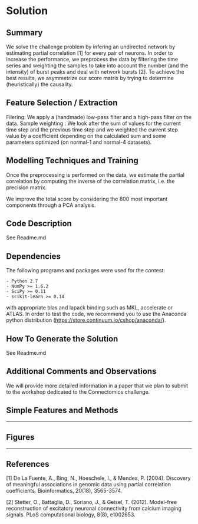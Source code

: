 Solution
========

Summary
-------

We solve the challenge problem by infering an undirected network by estimating partial correlation [1] for every pair of neurons. In order to increase the performance, we preprocess the data by filtering the time series and weighting the samples to take into account the number (and the intensity) of burst peaks and deal with network bursts [2].
To achieve the best results, we asymmetrize our score matrix by trying to determine (heuristically) the causality.


Feature Selection / Extraction
------------------------------

Filering: We apply a (handmade) low-pass filter and a high-pass filter on the data.
Sample weighting : We look after the sum of values for the current time step and the previous time step and we weighted the current step value by a coefficient depending on the calculated sum and some parameters optimized (on normal-1 and normal-4 datasets).  


Modelling Techniques and Training
---------------------------------

Once the preprocessing is performed on the data, we estimate the partial correlation by computing the inverse of the correlation matrix, i.e. the precision matrix.

We improve the total score by considering the 800 most important components through a PCA analysis.

Code Description
----------------

See Readme.md

Dependencies
------------

The following programs and packages were used for the contest:

    - Python 2.7
    - NumPy >= 1.6.2
    - SciPy >= 0.11
    - scikit-learn >= 0.14

with appropriate blas and lapack binding such as MKL, accelerate or ATLAS.
In order to test the code, we recommend you to use the Anaconda python
distribution (https://store.continuum.io/cshop/anaconda/).

How To Generate the Solution
----------------------------

See Readme.md

Additional Comments and Observations
------------------------------------

We will provide more detailed information in a paper that we plan to submit to the workshop dedicated to the Connectomics challenge.

Simple Features and Methods
---------------------------

----

Figures
-------

----

References
----------

[1] De La Fuente, A., Bing, N., Hoeschele, I., & Mendes, P. (2004). Discovery of meaningful associations in genomic data using partial correlation coefficients. Bioinformatics, 20(18), 3565-3574.

[2] Stetter, O., Battaglia, D., Soriano, J., & Geisel, T. (2012). Model-free reconstruction of excitatory neuronal connectivity from calcium imaging signals. PLoS computational biology, 8(8), e1002653.
